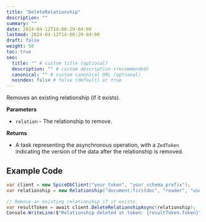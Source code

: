 ```yaml
---
title: "DeleteRelationship"
description: ""
summary: ""
date: 2024-04-12T14:00:29-04:00
lastmod: 2024-04-12T14:00:29-04:00
draft: false
weight: 50
toc: true
seo:
  title: "" # custom title (optional)
  description: "" # custom description (recommended)
  canonical: "" # custom canonical URL (optional)
  noindex: false # false (default) or true
---
```

Removes an existing relationship (if it exists).

**Parameters**

- `relation` - The relationship to remove.

**Returns**

- A task representing the asynchronous operation, with a `ZedToken` indicating the version of the data after the relationship is removed.

## Example Code

```csharp
var client = new SpiceDbClient("your_token", "your_schema_prefix");
var relationship = new Relationship("document:firstdoc", "reader", "user:charlie");

// Remove an existing relationship if it exists.
var resultToken = await client.DeleteRelationshipAsync(relationship);
Console.WriteLine($"Relationship deleted at token: {resultToken.Token}");
```
